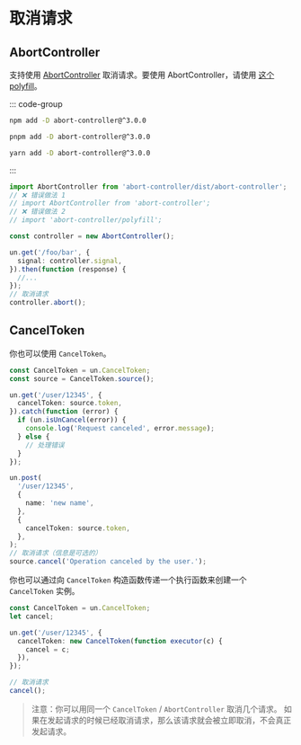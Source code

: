 # 取消请求

## AbortController

支持使用 [AbortController](https://developer.mozilla.org/en-US/docs/Web/API/AbortController) 取消请求。要使用 AbortController，请使用 [这个 polyfill](https://github.com/mysticatea/abort-controller)。

::: code-group

```sh [npm]
npm add -D abort-controller@^3.0.0
```

```sh [pnpm]
pnpm add -D abort-controller@^3.0.0
```

```sh [yarn]
yarn add -D abort-controller@^3.0.0
```

:::

```ts
import AbortController from 'abort-controller/dist/abort-controller';
// ❌ 错误做法 1
// import AbortController from 'abort-controller';
// ❌ 错误做法 2
// import 'abort-controller/polyfill';

const controller = new AbortController();

un.get('/foo/bar', {
  signal: controller.signal,
}).then(function (response) {
  //...
});
// 取消请求
controller.abort();
```

## CancelToken

你也可以使用 `CancelToken`。

```ts
const CancelToken = un.CancelToken;
const source = CancelToken.source();

un.get('/user/12345', {
  cancelToken: source.token,
}).catch(function (error) {
  if (un.isUnCancel(error)) {
    console.log('Request canceled', error.message);
  } else {
    // 处理错误
  }
});

un.post(
  '/user/12345',
  {
    name: 'new name',
  },
  {
    cancelToken: source.token,
  },
);
// 取消请求（信息是可选的）
source.cancel('Operation canceled by the user.');
```

你也可以通过向 `CancelToken` 构造函数传递一个执行函数来创建一个 `CancelToken` 实例。

```ts
const CancelToken = un.CancelToken;
let cancel;

un.get('/user/12345', {
  cancelToken: new CancelToken(function executor(c) {
    cancel = c;
  }),
});

// 取消请求
cancel();
```

> 注意：你可以用同一个 `CancelToken` / `AbortController` 取消几个请求。
> 如果在发起请求的时候已经取消请求，那么该请求就会被立即取消，不会真正发起请求。
